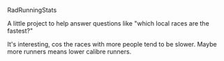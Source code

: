 RadRunningStats

A little project to help answer questions like "which local races are the fastest?"

It's interesting, cos the races with more people tend to be slower. Maybe more runners means lower calibre runners.